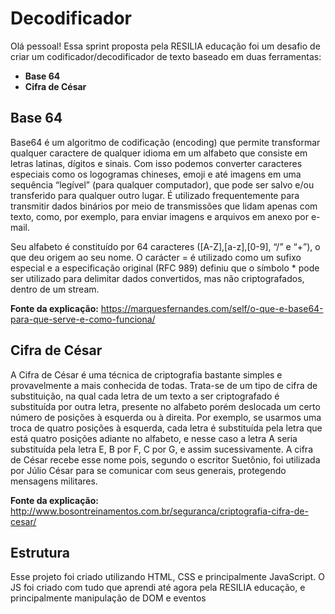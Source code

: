# Decodificador
Olá pessoal! Essa sprint proposta pela RESILIA educação foi um desafio de criar um codificador/decodificador de texto baseado em duas ferramentas:
- <strong>Base 64</strong>
- <strong>Cifra de César</strong>

<h2>Base 64</h2>
Base64 é um algoritmo de codificação (encoding) que permite transformar qualquer caractere de qualquer idioma em um alfabeto que consiste em letras latinas, dígitos e sinais. Com isso podemos converter caracteres especiais como os logogramas chineses, emoji e até imagens em uma sequência “legível” (para qualquer computador), que pode ser salvo e/ou transferido para qualquer outro lugar. É utilizado frequentemente para transmitir dados binários por meio de transmissões que lidam apenas com texto, como, por exemplo, para enviar imagens e arquivos em anexo por e-mail.

Seu alfabeto é constituído por 64 caracteres ([A-Z],[a-z],[0-9], “/” e “+”), o que deu  origem ao seu nome. O carácter = é utilizado como um sufixo especial e a especificação original (RFC 989) definiu que o símbolo * pode ser utilizado para delimitar dados convertidos, mas não criptografados, dentro de um stream.

<strong>Fonte da explicação:</strong> https://marquesfernandes.com/self/o-que-e-base64-para-que-serve-e-como-funciona/

<h2>Cifra de César</h2>
A Cifra de César é uma técnica de criptografia bastante simples e provavelmente a mais conhecida de todas.
Trata-se de um tipo de cifra de substituição, na qual cada letra de um texto a ser criptografado é substituída por outra letra, presente no alfabeto porém deslocada um certo número de posições à esquerda ou à direita.
Por exemplo, se usarmos uma troca de quatro posições à esquerda, cada letra é substituída pela letra que está quatro posições adiante no alfabeto, e nesse caso a letra A seria substituída pela letra E, B por F, C por G, e assim sucessivamente.
A cifra de César recebe esse nome pois, segundo o escritor Suetônio, foi utilizada por Júlio César para se comunicar com seus generais, protegendo mensagens militares.

<strong>Fonte da explicação:</strong> http://www.bosontreinamentos.com.br/seguranca/criptografia-cifra-de-cesar/

<h2>Estrutura</h2>
Esse projeto foi criado utilizando HTML, CSS e principalmente JavaScript. O JS foi criado com tudo que aprendi até agora pela RESILIA educação, e principalmente manipulação de DOM e eventos
